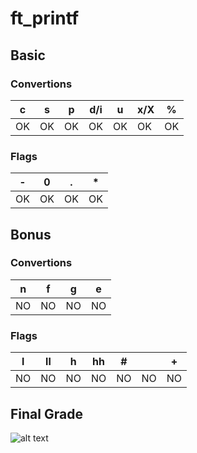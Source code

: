 # ft_printf

## Basic

### Convertions

| c | s | p | d/i | u | x/X | % |
|----|----|----|----|----|----|----|
| OK | OK | OK | OK | OK | OK | OK |

### Flags

| - | 0 | . | * |
|----|----|----|----|
| OK | OK | OK | OK |


## Bonus

### Convertions
| n | f | g | e |
|----|----|----|----|
| NO | NO | NO | NO |

### Flags

| l | ll | h | hh | # |   | + |
|----|----|----|----|----|----|----|
| NO | NO | NO | NO | NO | NO | NO |

## Final Grade
![alt text](https://i.imgur.com/rKy0zGM.png)
